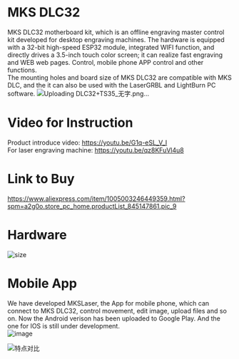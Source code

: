 # MKS DLC32
MKS DLC32 motherboard kit, which is an offline engraving master control kit developed for desktop engraving machines. The hardware is equipped with a 32-bit high-speed ESP32 module, integrated WIFI function, and directly drives a 3.5-inch touch color screen; it can realize fast engraving and WEB web pages. Control, mobile phone APP control and other functions.  
The mounting holes and board size of MKS DLC32 are compatible with MKS DLC, and the it can also be used with the LaserGRBL and LightBurn PC software.
![Uploading DLC32+TS35_无字.png…]()
# Video for Instruction
Product introduce video: https://youtu.be/G1q-eSL_V_I  
For laser engraving machine: https://youtu.be/qz8KFuVl4u8
# Link to Buy
https://www.aliexpress.com/item/1005003246449359.html?spm=a2g0o.store_pc_home.productList_845147861.pic_9

#  Hardware
![size](https://user-images.githubusercontent.com/48378586/138042870-4f78506b-6ee5-4e68-a3f8-5b2527568462.jpg)

#  Mobile App
We have developed MKSLaser, the App for mobile phone, which can connect to MKS DLC32, control movement, edit image, upload files and so on. Now the Android verison has been uploaded to Google Play. And the one for IOS is still under development.   
![image](https://user-images.githubusercontent.com/48378586/138044705-56821842-31f8-477e-bc7a-0a7ccbdaa075.png)

![特点对比](https://user-images.githubusercontent.com/48378586/146497798-44370033-2ee3-4b0d-acd0-dda0622951f7.png)

